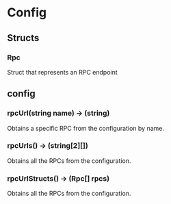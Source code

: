 # Config

## Structs

### Rpc

Struct that represents an RPC endpoint

## config

### **rpcUrl(string name) &rarr; (string)**

Obtains a specific RPC from the configuration by name.

### **rpcUrls() &rarr; (string[2][])**

Obtains all the RPCs from the configuration.

### **rpcUrlStructs() &rarr; (Rpc[] rpcs)**

Obtains all the RPCs from the configuration.

